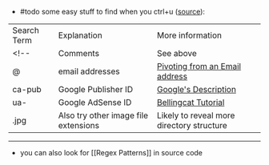 - #todo some easy stuff to find when you ctrl+u ([source](https://tryhackme.com/room/webosint)):

<table class="table table-bordered">
    <tbody>
        <tr>
            <td>Search Term</td>
            <td>Explanation</td>
            <td>More information</td>
        </tr>
        <tr>
            <td>&lt;!--</td>
            <td>Comments</td>
            <td>See above</td>
        </tr>
        <tr>
            <td>@</td>
            <td>email addresses</td>
            <td><a href="https://nixintel.info/osint/12-osint-resources-for-e-mail-addresses/" target="_blank">Pivoting from an Email address</a></td>
        </tr>
        <tr>
            <td>ca-pub</td>
            <td>Google Publisher ID</td>
            <td><a href="https://support.google.com/adsense/answer/105516?hl=en" target="_blank">Google's Description</a></td>
        </tr>
        <tr>
            <td>ua-</td>
            <td>Google AdSense ID</td>
            <td><a href="https://www.bellingcat.com/resources/how-tos/2015/07/23/unveiling-hidden-connections-with-google-analytics-ids/" target="_blank">Bellingcat Tutorial</a></td>
        </tr>
        <tr>
            <td>.jpg</td>
            <td>Also try other image file extensions</td>
            <td>Likely to reveal more directory structure</td>
        </tr>
    </tbody>
</table>

---
- you can also look for [[Regex Patterns]] in source code 